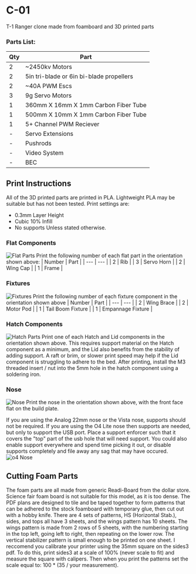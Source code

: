 # C-01
 T-1 Ranger clone made from foamboard and 3D printed parts

### Parts List:
| Qty | Part | 
| --- | --- |
| 2 | ~2450kv Motors |
| 2 | 5in tri-blade or 6in bi-blade propellers |
| 2 | ~40A PWM Escs |
| 3 | 9g Servo Motors |
| 1 | 360mm X 16mm X 1mm Carbon Fiber Tube |
| 1 | 500mm X 10mm X 1mm Carbon Fiber Tube |
| 1 | 5+ Channel PWM Reciever |
| - | Servo Extensions |
| - | Pushrods |
| - | Video System |
| - | BEC |

## Print Instructions
All of the 3D printed parts are printed in PLA. Lightweight PLA may be suitable but has not been tested.
Print settings are:
- 0.3mm Layer Height
- Cubic 10% Infill
- No supports
Unless stated otherwise.

### Flat Components
![Flat Parts](https://github.com/user-attachments/assets/471cbd54-4bba-4b89-b405-6d21c221ced3)
Print the following number of each flat part in the orientation shown above:
| Number | Part |
| --- | --- |
| 2 | Rib |
| 3 | Servo Horn |
| 2 | Wing Cap |
| 1 | Frame |

### Fixtures
![Fixtures](https://github.com/user-attachments/assets/0964a386-a867-4c9a-b8b2-eec28e54f752)
Print the following number of each fixture component in the orientation shown above
| Number | Part |
| --- | --- |
| 2 | Wing Brace |
| 2 | Motor Pod |
| 1 | Tail Boom Fixture |
| 1 | Empannage Fixture |

### Hatch Components
![Hatch Parts](https://github.com/user-attachments/assets/e1be1a6a-7b71-4b93-9d84-648461b41180)
Print one of each Hatch and Lid components in the orientation shown above. This requires support material on the Hatch component as a minimum, and the Lid also benefits from the stability of adding support. A raft or brim, or slower print speed may help if the Lid component is struggling to adhere to the bed. After printing, install the M3 threaded insert / nut into the 5mm hole in the hatch component using a soldering iron.

### Nose
![Nose](https://github.com/user-attachments/assets/4ff418b8-ae34-4107-9263-cecae1d8b4da)
Print the nose in the orientation shown above, with the front face flat on the build plate.

If you are using the Analog 22mm nose or the Vista nose, supports should not be required. If you are using the O4 Lite nose then supports are needed, but only to support the USB port. Place a support enforcer such that it covers the "top" part of the usb hole that will need support. You could also enable support everywhere and spend time picking it out, or disable supports completely and file away any sag that may have occured.
![o4 Nose](https://github.com/user-attachments/assets/036c9f32-e4d0-4cd1-8282-60280205a09e)

## Cutting Foam Parts
 The foam parts are all made from generic Readi-Board from the dollar store. Science fair foam board is not suitable for this model, as it is too dense. The PDF plans are designed to tile and be taped together to form patterns that can be adhered to the stock foamboard with temporary glue, then cut out with a hobby knife. There are 4 sets of patterns, HS (Horizontal Stab.), sides, and tops all have 3 sheets, and the wings pattern has 10 sheets. The wings pattern is made from 2 rows of 5 sheets, with the numbering starting in the top left, going left to right, then repeating on the lower row. The vertical stabilizer pattern is small enough to be printed on one sheet.
 I reccomend you calibrate your printer using the 35mm square on the sides3 pdf. To do this, print sides3 at a scale of 100% (never scale to fit) and measure the square with calipers. Then when you print the patterns set the scale equal to: 100 * (35 / your measurement).
